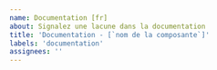 ```yaml
---
name: Documentation [fr]
about: Signalez une lacune dans la documentation
title: 'Documentation - [`nom de la composante`]'
labels: 'documentation'
assignees: ''
---
```


